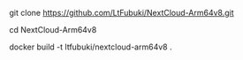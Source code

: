 git clone https://github.com/LtFubuki/NextCloud-Arm64v8.git

cd NextCloud-Arm64v8

docker build -t ltfubuki/nextcloud-arm64v8 .
